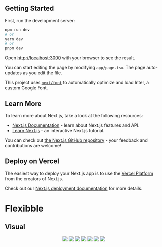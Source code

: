 ## Getting Started

First, run the development server:

```bash
npm run dev
# or
yarn dev
# or
pnpm dev
```

Open [http://localhost:3000](http://localhost:3000) with your browser to see the result.

You can start editing the page by modifying `app/page.tsx`. The page auto-updates as you edit the file.

This project uses [`next/font`](https://nextjs.org/docs/basic-features/font-optimization) to automatically optimize and load Inter, a custom Google Font.

## Learn More

To learn more about Next.js, take a look at the following resources:

- [Next.js Documentation](https://nextjs.org/docs) - learn about Next.js features and API.
- [Learn Next.js](https://nextjs.org/learn) - an interactive Next.js tutorial.

You can check out [the Next.js GitHub repository](https://github.com/vercel/next.js/) - your feedback and contributions are welcome!

## Deploy on Vercel

The easiest way to deploy your Next.js app is to use the [Vercel Platform](https://vercel.com/new?utm_medium=default-template&filter=next.js&utm_source=create-next-app&utm_campaign=create-next-app-readme) from the creators of Next.js.

Check out our [Next.js deployment documentation](https://nextjs.org/docs/deployment) for more details.
# Flexibble

## Visual 
<div align="center">
  <img src="https://github.com/T4vexx/Flexibble/assets/68335367/bb450517-97a8-492f-bfc8-8d1cfb3f6f6d" />
  <img src="https://github.com/T4vexx/Flexibble/assets/68335367/ca9db405-16a0-4119-a814-5f901a614814" />
  <img src="https://github.com/T4vexx/Flexibble/assets/68335367/13aaf895-6e52-4fea-9292-a9edfafba6b3" />
  <img src="https://github.com/T4vexx/Flexibble/assets/68335367/546b7e59-63e0-42ad-979a-94286397a19a" />
  <img src="https://github.com/T4vexx/Flexibble/assets/68335367/20dac2e9-4410-446c-baef-957cc250ec95" />
  <img src="https://github.com/T4vexx/Flexibble/assets/68335367/cd04b5bd-f9f5-4573-a832-d15c7049f32a" />
  <img src="https://github.com/T4vexx/Flexibble/assets/68335367/2c9f7af1-e6b8-4090-abdc-c76a1d25cc1e" />
</div>
